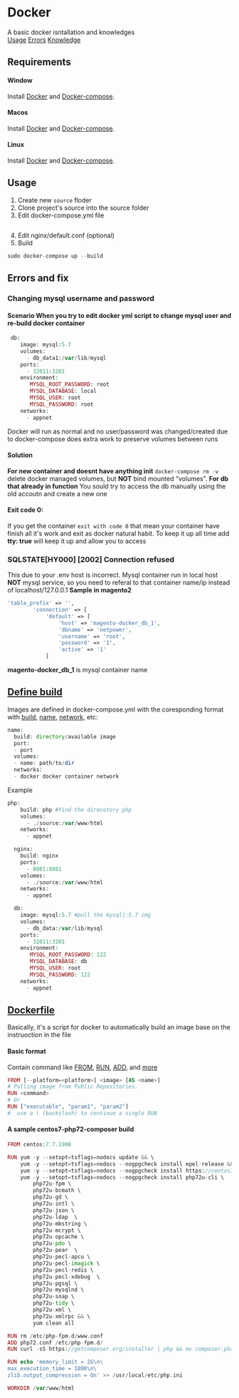 # Docker
A basic docker isntallation and knowledges  
[Usage](#Usage)
[Errors](#Errors-and-fix)
[Knowledge](#Define-build)
## Requirements
#### Window
Install [Docker](https://docs.docker.com/docker-for-windows/install/) and [Docker-compose](https://docs.docker.com/compose/install/#install-compose).
#### Macos
Install [Docker](https://docs.docker.com/docker-for-mac/install/) and [Docker-compose](https://docs.docker.com/compose/install/#install-compose).
#### Linux
Install [Docker](https://docs.docker.com/install/linux/docker-ce/ubuntu/) and [Docker-compose](https://docs.docker.com/compose/install/#install-compose).
## Usage
1. Create new ```source``` floder
2. Clone project's source into the source folder
3. Edit docker-compose.yml file
```
```
4. Edit nginx/default.conf (optional)
5. Build
```php
sudo docker-compose up --build
```
## Errors and fix
### Changing mysql username and password
#### Scenario When you try to edit docker yml script to change mysql user and re-build docker container
```php
 db:
    image: mysql:5.7
    volumes:
      - db_data1:/var/lib/mysql
    ports:
      - 32011:3201
    environment:
       MYSQL_ROOT_PASSWORD: root
       MYSQL_DATABASE: local
       MYSQL_USER: root
       MYSQL_PASSWORD: root
    networks:
      - appnet
```
Docker will run as normal and no user/password was changed/created due to docker-compose does extra work to preserve volumes between runs
#### Solution
**For new container and doesnt have anything init**
```docker-compose rm -v``` delete docker managed volumes, but **NOT** bind mounted "volumes".
**For db that already in function**
You sould try to access the db manually using the old accoutn and create a new one
#### Exit code 0: 
If you get the container 
```exit with code 0``` 
that mean your container have finish all it's work and exit as docker natural habit. To keep it up all time add **tty: true** will keep it up and allow you to access
###  SQLSTATE[HY000] [2002] Connection refused
This due to your .env host is incorrect. Mysql container run in local host **NOT** mysql service, so you need to referal to that container name/ip instead of localhost/127.0.0.1
**Sample in magento2**
```php
'table_prefix' => '',
        'connection' => [
            'default' => [
                'host' => 'magento-docker_db_1',
                'dbname' => 'netpower',
                'username' => 'root',
                'password' => '1',
                'active' => '1'
            ]
```
**magento-docker_db_1** is mysql container name 
## [Define build](https://docs.docker.com/compose/compose-file/)
Images are defined in docker-compose.yml with the coresponding format with [build](https://docs.docker.com/compose/compose-file/#build), [name](https://docs.docker.com/compose/compose-file/#credential_spec), [network](https://github.com/docker/labs/blob/master/networking/README.md), etc:
```php
name:
  build: directory/available image
  port:
  - port
  volumes:
  - name: path/to/dir
  networks:
  - docker docker container network
```
Example
```php
php:
    build: php #find the direcotory php 
    volumes:
      - ./source:/var/www/html
    networks:
      - appnet

  nginx:
    build: nginx
    ports:
      - 8081:8081
    volumes:
      - ./source:/var/www/html
    networks:
      - appnet

  db:
    image: mysql:5.7 #pull the mysql|:5.7 img
    volumes:
      - db_data:/var/lib/mysql
    ports:
      - 32011:3201
    environment:
       MYSQL_ROOT_PASSWORD: 122
       MYSQL_DATABASE: db
       MYSQL_USER: root
       MYSQL_PASSWORD: 122
    networks:
      - appnet
```
## [Dockerfile](https://docs.docker.com/engine/reference/builder/)
Basically, it's a script for docker to automatically build an image base on the instruoction in the file
#### Basic format
Contain command like [FROM](https://docs.docker.com/engine/reference/builder/#from), [RUN](https://docs.docker.com/engine/reference/builder/#run), [ADD](https://docs.docker.com/engine/reference/builder/#cmd), and [more](https://docs.docker.com/engine/reference/builder/)
```php
FROM [--platform=<platform>] <image> [AS <name>]
# Pulling image from Public Repositories.
RUN <command>
# Or
RUN ["executable", "param1", "param2"]
#  use a \ (backslash) to continue a single RUN
```
#### A sample centos7-php72-composer build 
```php
FROM centos:7.7.1908

RUN yum -y --setopt=tsflags=nodocs update && \
    yum -y --setopt=tsflags=nodocs --nogpgcheck install epel-release && \
    yum -y --setopt=tsflags=nodocs --nogpgcheck install https://centos7.iuscommunity.org/ius-release.rpm && \
    yum -y --setopt=tsflags=nodocs --nogpgcheck install php72u-cli \
        php72u-fpm \
        php72u-bcmath \
        php72u-gd \
        php72u-intl \
        php72u-json \
        php72u-ldap  \
        php72u-mbstring \
        php72u-mcrypt \
        php72u-opcache \
        php72u-pdo \
        php72u-pear  \
        php72u-pecl-apcu \
        php72u-pecl-imagick \
        php72u-pecl-redis \
        php72u-pecl-xdebug  \
        php72u-pgsql \
        php72u-mysqlnd \
        php72u-soap \
        php72u-tidy \
        php72u-xml \
        php72u-xmlrpc && \
        yum clean all

RUN rm /etc/php-fpm.d/www.conf
ADD php72.conf /etc/php-fpm.d/
RUN curl -sS https://getcomposer.org/installer | php && mv composer.phar /usr/local/bin/composer

RUN echo 'memory_limit = 2G\n\
max_execution_time = 1800\n\
zlib.output_compression = On' >> /usr/local/etc/php.ini

WORKDIR /var/www/html
```
